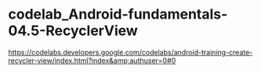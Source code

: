 # codelab_Android-fundamentals-04.5-RecyclerView
https://codelabs.developers.google.com/codelabs/android-training-create-recycler-view/index.html?index&amp;authuser=0#0

